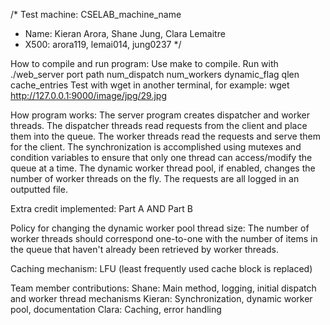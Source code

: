 /* Test machine: CSELAB_machine_name
* Name: Kieran Arora, Shane Jung, Clara Lemaitre
* X500: arora119, lemai014, jung0237 */

How to compile and run program: 
Use make to compile. 
Run with ./web_server port path num_dispatch num_workers dynamic_flag qlen cache_entries 
Test with wget in another terminal, for example: wget http://127.0.0.1:9000/image/jpg/29.jpg

How program works: 
The server program creates dispatcher and worker threads. The dispatcher threads read requests from the client and place them into the queue. The worker threads read the requests and serve them for the client. The synchronization is accomplished using mutexes and condition variables to ensure that only one thread can access/modify the queue at a time. The dynamic worker thread pool, if enabled, changes the number of worker threads on the fly. The requests are all logged in an outputted file.

Extra credit implemented: Part A AND Part B

Policy for changing the dynamic worker pool thread size: The number of worker threads should correspond one-to-one with the number of items in the queue that haven't already been retrieved by worker threads.

Caching mechanism: LFU (least frequently used cache block is replaced)

Team member contributions:
Shane: Main method, logging, initial dispatch and worker thread mechanisms
Kieran: Synchronization, dynamic worker pool, documentation
Clara: Caching, error handling

